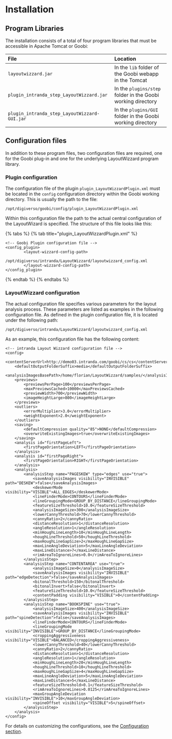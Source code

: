 # Installation

## Program Libraries

The installation consists of a total of four program libraries that must be accessible in Apache Tomcat or Goobi:

| File | Location |
| :--- | :--- |
| `layoutwizzard.jar` | In the `lib` folder of the Goobi webapp in the Tomcat |
| `plugin_intranda_step_LayoutWizzard.jar` | In the `plugins/step` folder in the Goobi working directory |
| `plugin_intranda_step_LayoutWizzard-GUI.jar` | In the `plugins/GUI` folder in the Goobi working directory |

## Configuration files

In addition to these program files, two configuration files are required, one for the Goobi plug-in and one for the underlying LayoutWizzard program library.

### Plugin configuration

The configuration file of the plugin `plugin_LayoutWizzardPlugin.xml` must be located in the `config` configuration directory within the Goobi working directory. This is usually the path to the file:

```text
/opt/digiverso/goobi/config/plugin_LayoutWizzardPlugin.xml
```

Within this configuration file the path to the actual central configuration of the LayoutWizard is specified. The structure of this file looks like this:

{% tabs %}
{% tab title="plugin\_LayoutWizzardPlugin.xml" %}
```markup
<!-- Goobi Plugin configuration file -->
<config_plugin>
        <layout-wizzard-config-path>
                /opt/digiverso/intranda/LayoutWizzard/layoutwizzard_config.xml
        </layout-wizzard-config-path>
</config_plugin>
```
{% endtab %}
{% endtabs %}

### LayoutWizzard configuration

The actual configuration file specifies various parameters for the layout analysis process. These parameters are listed as examples in the following configuration file. As defined in the plugin configuration file, it is located under the following path:

```text
/opt/digiverso/intranda/LayoutWizzard/layoutwizzard_config.xml
```

As an example, this configuration file has the following content:

```markup
<!-- intranda Layout Wizzard configuration file -->
<config>
    <contentServerUrl>http://demo03.intranda.com/goobi/cs/cs</contentServerUrl>
    <defaultOutputFolderSuffix>media</defaultOutputFolderSuffix>
    <analysisImagesBasePath>/home/florian/LayoutWizzard/samples/</analysisImagesBasePath>
    <previews>
        <previewsPerPage>100</previewsPerPage>
        <maxPreviewsCached>10000</maxPreviewsCached>
        <previewWidth>700</previewWidth>
        <imageHeightLarge>800</imageHeightLarge>
    </previews>
    <outliers>
        <errorMultiplier>3.0</errorMultiplier>
        <weightExponent>2.0</weightExponent>
    </outliers>
    <saving>
        <defaultCompression quality="85">NONE</defaultCompression>
        <overwriteExistingImages>true</overwriteExistingImages>
    </saving>
    <analysis id="firstPageLeft">
        <firstPageOrientation>LEFT</firstPageOrientation>
    </analysis>
    <analysis id="firstPageRight">
        <firstPageOrientation>RIGHT</firstPageOrientation>
    </analysis>
    <analysis>
        <analysisStep name="PAGESKEW" type="edges" use="true">
            <saveAnalysisImages visibility="INVISIBLE" path="DESKEW">false</saveAnalysisImages>
            <deskewerMode visibility="VISIBLE">ALL_EDGES</deskewerMode>
            <lineFinderMode>CONTOURS</lineFinderMode>
            <lineGroupingMode>GROUP_BY_DISTANCE</lineGroupingMode>
            <featureSizeThreshold>10.0</featureSizeThreshold>
            <analysisImageSize>300</analysisImageSize>
            <lowerCannyThreshold>70</lowerCannyThreshold>
            <cannyRatio>2</cannyRatio>
            <distanceResolution>1</distanceResolution>
            <angleResolution>1</angleResolution>
            <minHoughLineLength>10</minHoughLineLength>
            <houghLineThreshold>50</houghLineThreshold>
            <maxHoughLineGapSize>2</maxHoughLineGapSize>
            <maxLineAngleDeviation>5</maxLineAngleDeviation>
            <maxLineDistance>7</maxLineDistance>
            <rimAreaToIgnoreLines>0.0</rimAreaToIgnoreLines>
        </analysisStep>
        <analysisStep name="CONTENTAREA" use="true">
            <analysisImageSize>0</analysisImageSize>
            <saveAnalysisImages visibility="INVISIBLE" path="edgeDetection">false</saveAnalysisImages>
            <bitonalThreshold>150</bitonalThreshold>
            <bitonalInvert>false</bitonalInvert>
            <featureSizeThreshold>10.0</featureSizeThreshold>
            <contentPadding visibility="VISIBLE">0</contentPadding>
        </analysisStep>
        <analysisStep name="BOOKSPINE" use="true">
            <analysisImageSize>400</analysisImageSize>
            <saveAnalysisImages visibility="INVISIBLE" path="spineDetection">false</saveAnalysisImages>
            <lineFinderMode>CONTOURS</lineFinderMode>
            <lineGroupingMode visibility="INVISIBLE">GROUP_BY_DISTANCE</lineGroupingMode>
            <croppingAggressiveness visibility="VISIBLE">BALANCED</croppingAggressiveness>
            <lowerCannyThreshold>40</lowerCannyThreshold>
            <cannyRatio>2</cannyRatio>
            <distanceResolution>1</distanceResolution>
            <angleResolution>1</angleResolution>
            <minHoughLineLength>20</minHoughLineLength>
            <houghLineThreshold>10</houghLineThreshold>
            <maxHoughLineGapSize>4</maxHoughLineGapSize>
            <maxLineAngleDeviation>5</maxLineAngleDeviation>
            <maxLineDistance>5</maxLineDistance>
            <featureSizeThreshold>0.1</featureSizeThreshold>
            <rimAreaToIgnoreLines>0.0125</rimAreaToIgnoreLines>
            <maxGroupAngleDeviation visibility="INVISIBLE">10</maxGroupAngleDeviation>
            <spineOffset visibility="VISIBLE">5</spineOffset>
        </analysisStep>
    </analysis>
</config>
```

For details on customizing the configurations, see the [Configuration section](02_configuration.md).

